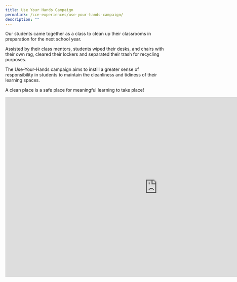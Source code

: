 ```yaml
---
title: Use Your Hands Campaign
permalink: /cce-experiences/use-your-hands-campaign/
description: ""
---
```

Our students came together as a class to clean up their classrooms in preparation for the next school year.&nbsp;

Assisted by their class mentors, students wiped their desks, and chairs with their own rag, cleared their lockers and separated their trash for recycling purposes.&nbsp;

The Use-Your-Hands campaign aims to instill a greater sense of responsibility in students to maintain the cleanliness and tidiness of their learning spaces.

  

A clean place is a safe place for meaningful learning to take place!

<iframe allowfullscreen="true" height="569" width="960" frameborder="0" src="https://docs.google.com/presentation/d/e/2PACX-1vTLBImXWLXLSf_Ud5tyCbBrvJA2lTKygHC72DqhJwYSWdfNIeM3yIKMm_-jiK15JEwA6LC_nDYWnfv9/embed?start=true&amp;loop=true&amp;delayms=10000"></iframe>